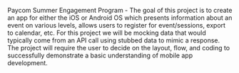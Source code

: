 Paycom Summer Engagement Program - The goal of this project is to create an app for either the iOS or Android OS which presents information about an event on various levels, allows users to register for event/sessions, export to calendar, etc. For this project we will be mocking data that would typically come from an API call using stubbed data to mimic a response. The project will require the user to decide on the layout, flow, and coding to successfully demonstrate a basic understanding of mobile app development.
